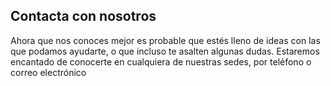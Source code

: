 ## Contacta con nosotros
Ahora que nos conoces mejor es probable que estés lleno de ideas con las que podamos ayudarte, o que incluso te asalten algunas dudas. Estaremos encantado de conocerte en cualquiera de nuestras sedes, por teléfono o correo electrónico